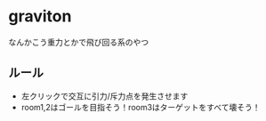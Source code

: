 # graviton
なんかこう重力とかで飛び回る系のやつ

## ルール

- 左クリックで交互に引力/斥力点を発生させます
- room1,2はゴールを目指そう！room3はターゲットをすべて壊そう！
